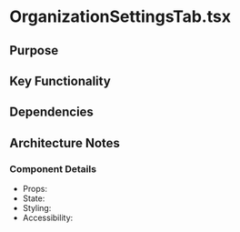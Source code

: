 # OrganizationSettingsTab.tsx

## Purpose

## Key Functionality

## Dependencies

## Architecture Notes

### Component Details
- Props: 
- State: 
- Styling: 
- Accessibility: 
